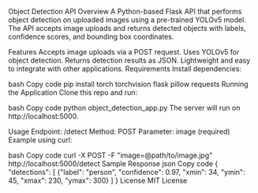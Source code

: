 Object Detection API
Overview
A Python-based Flask API that performs object detection on uploaded images using a pre-trained YOLOv5 model. The API accepts image uploads and returns detected objects with labels, confidence scores, and bounding box coordinates.

Features
Accepts image uploads via a POST request.
Uses YOLOv5 for object detection.
Returns detection results as JSON.
Lightweight and easy to integrate with other applications.
Requirements
Install dependencies:

bash
Copy code
pip install torch torchvision flask pillow requests
Running the Application
Clone this repo and run:

bash
Copy code
python object_detection_app.py
The server will run on http://localhost:5000.

Usage
Endpoint: /detect
Method: POST
Parameter: image (required)
Example using curl:

bash
Copy code
curl -X POST -F "image=@path/to/image.jpg" http://localhost:5000/detect
Sample Response
json
Copy code
{
  "detections": [
    {"label": "person", "confidence": 0.97, "xmin": 34, "ymin": 45, "xmax": 230, "ymax": 300}
  ]
}
License
MIT License

